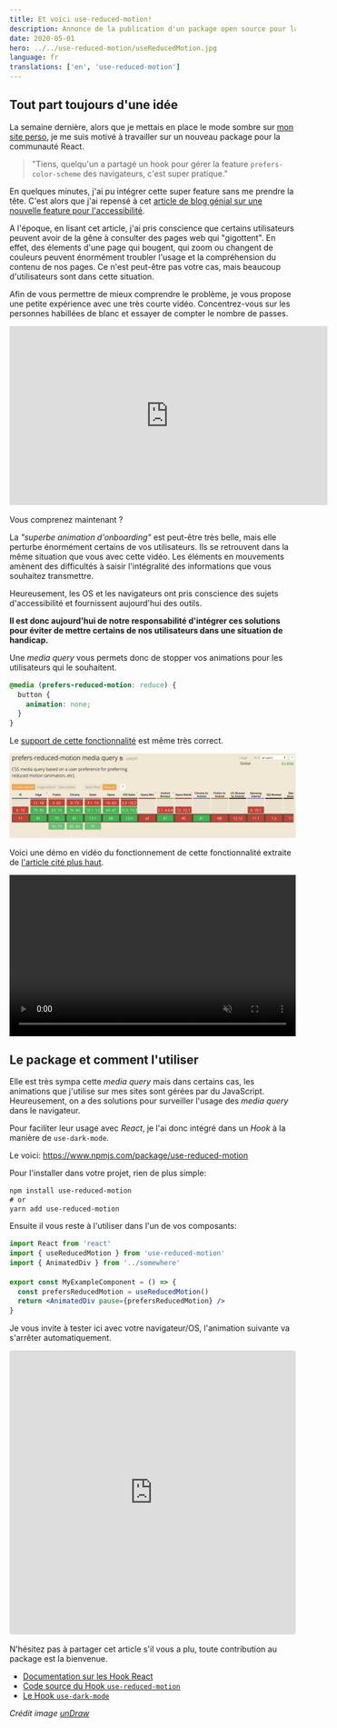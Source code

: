 ```yaml
---
title: Et voici use-reduced-motion!
description: Annonce de la publication d'un package open source pour la gestion de la réduction des mouvements pour l'accessibilité du web. Inspiré de mes lectures et voulant en apprendre plus sur les Hook de React.
date: 2020-05-01
hero: ../../use-reduced-motion/useReducedMotion.jpg
language: fr
translations: ['en', 'use-reduced-motion']
---
```


## Tout part toujours d'une idée

La semaine dernière, alors que je mettais en place le mode sombre sur [mon site perso](https://slashgear.github.io/fr/), je me suis motivé à travailler sur un nouveau package pour la communauté React.

> "Tiens, quelqu'un a partagé un hook pour gérer la feature `prefers-color-scheme` des navigateurs, c'est super pratique."

En quelques minutes, j'ai pu intégrer cette super feature sans me prendre la tête.
C'est alors que j'ai repensé à cet [article de blog génial sur une nouvelle feature pour l'accessibilité](https://web.dev/prefers-reduced-motion/).

A l'époque, en lisant cet article, j'ai pris conscience que certains utilisateurs peuvent avoir de la gêne à consulter des pages web qui "gigottent".
En effet, des élements d'une page qui bougent, qui zoom ou changent de couleurs peuvent énormément troubler l'usage et la compréhension du contenu de nos pages.
Ce n'est peut-être pas votre cas, mais beaucoup d'utilisateurs sont dans cette situation.

Afin de vous permettre de mieux comprendre le problème, je vous propose une petite expérience avec une très courte vidéo.
Concentrez-vous sur les personnes habillées de blanc et essayer de compter le nombre de passes.

<iframe width="560" height="315" src="https://www.youtube-nocookie.com/embed/Ahg6qcgoay4" frameborder="0" allow="accelerometer; autoplay; encrypted-media; gyroscope; picture-in-picture" allowfullscreen></iframe>

Vous comprenez maintenant ?

La _"superbe animation d'onboarding"_ est peut-être très belle, mais elle perturbe énormément certains de vos utilisateurs.
Ils se retrouvent dans la même situation que vous avec cette vidéo.
Les éléments en mouvements amènent des difficultés à saisir l'intégralité des informations que vous souhaitez transmettre.

Heureusement, les OS et les navigateurs ont pris conscience des sujets d'accessibilité et fournissent aujourd'hui des outils.

**Il est donc aujourd'hui de notre responsabilité d'intégrer ces solutions pour éviter de mettre certains de nos utilisateurs dans une situation de handicap.**

Une _media query_ vous permets donc de stopper vos animations pour les utilisateurs qui le souhaitent.

```css
@media (prefers-reduced-motion: reduce) {
  button {
    animation: none;
  }
}
```

Le [support de cette fonctionnalité](https://caniuse.com/#feat=prefers-reduced-motion) est même très correct.

![Support de la fonctionnalité prefers-reduced-motion en mai 2020](../../use-reduced-motion/prefersReduceMotion-support-05-2020.png)

Voici une démo en vidéo du fonctionnement de cette fonctionnalité extraite de [l'article cité plus haut](https://web.dev/prefers-reduced-motion/).

<div style="position:relative;height:0;padding-bottom:56.25%">
<video muted="" playsinline="" controls="" style=" position: absolute; top: 0; left: 0; width: 100%; height: 100%; ">
    <source src="https://storage.googleapis.com/web-dev-assets/prefers-reduced-motion/prefers-reduced-motion.mp4" type="video/mp4">
</video>
</div>

## Le package et comment l'utiliser

Elle est très sympa cette _media query_ mais dans certains cas, les animations que j'utilise sur mes sites sont gérées par du JavaScript.
Heureusement, on a des solutions pour surveiller l'usage des _media query_ dans le navigateur.

Pour faciliter leur usage avec _React_, je l'ai donc intégré dans un _Hook_ à la manière de `use-dark-mode`.

Le voici: https://www.npmjs.com/package/use-reduced-motion

Pour l'installer dans votre projet, rien de plus simple:

```shell
npm install use-reduced-motion
# or
yarn add use-reduced-motion
```

Ensuite il vous reste à l'utiliser dans l'un de vos composants:

```jsx
import React from 'react'
import { useReducedMotion } from 'use-reduced-motion'
import { AnimatedDiv } from '../somewhere'

export const MyExampleComponent = () => {
  const prefersReducedMotion = useReducedMotion()
  return <AnimatedDiv pause={prefersReducedMotion} />
}
```

Je vous invite à tester ici avec votre navigateur/OS, l'animation suivante va s'arrêter automatiquement.

<iframe
 src="https://codesandbox.io/embed/use-reduced-motion-pi966?fontsize=14&hidenavigation=1&theme=dark&view=preview"
 style="width:100%; height:500px; border:0; border-radius: 4px; overflow:hidden;"
 title="use-reduced-motion"
 allow="accelerometer; ambient-light-sensor; camera; encrypted-media; geolocation; gyroscope; hid; microphone; midi; payment; usb; vr"
 sandbox="allow-forms allow-modals allow-popups allow-presentation allow-same-origin allow-scripts"></iframe>

N'hésitez pas à partager cet article s'il vous a plu, toute contribution au package est la bienvenue.

- [Documentation sur les Hook React](https://fr.reactjs.org/docs/hooks-intro.html)
- [Code source du Hook `use-reduced-motion`](https://github.com/Slashgear/use-reduced-motion)
- [Le Hook `use-dark-mode`](https://github.com/donavon/use-dark-mode)

_Crédit image [unDraw](https://undraw.co/)_
